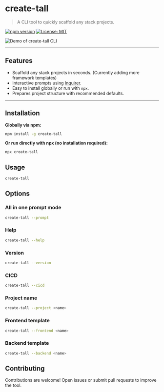 # create-tall

> A CLI tool to quickly scaffold any stack projects.

[![npm version](https://img.shields.io/npm/v/create-tall.svg)](https://www.npmjs.com/package/create-tall)
[![License: MIT](https://img.shields.io/badge/License-MIT-yellow.svg)](https://opensource.org/licenses/MIT)

![Demo of create-tall CLI](https://tall.ronakpaul.com/terminal.png)

---

## Features

- Scaffold any stack projects in seconds. (Currently adding more framework templates)
- Interactive prompts using [Inquirer](https://www.npmjs.com/package/inquirer).
- Easy to install globally or run with `npx`.
- Prepares project structure with recommended defaults.

---

## Installation

**Globally via npm:**

```bash
npm install -g create-tall
```

**Or run directly with npx (no installation required):**

```bash
npx create-tall
```


## Usage

```bash
create-tall
```


## Options

### All in one prompt mode
```bash
create-tall --prompt
```

### Help
```bash
create-tall --help
```

### Version
```bash
create-tall --version
```

### CICD
```bash
create-tall --cicd
```

### Project name
```bash
create-tall --project <name>
```

### Frontend template
```bash
create-tall --frontend <name>
```

### Backend template
```bash
create-tall --backend <name>
```

## Contributing

Contributions are welcome! Open issues or submit pull requests to improve the tool.